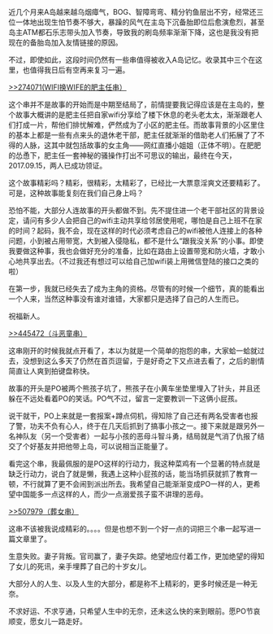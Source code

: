 近几个月来A岛越来越乌烟瘴气，BOG、智障弯弯、精分钓鱼层出不穷，经常还三位一体地出现生怕节奏不够大，暴躁的风气在主岛下沉备胎即位后愈演愈烈，甚至岛主ATM都石乐志带头加入节奏，导致我的刷岛频率渐渐下降，这也是我没有把现在的备胎岛加入友情链接的原因。

不过，即使如此，这段时间仍然有一些串值得被收入A岛记忆。收录其中三个在这里，也值得我日后有空再来复习一遍。

[>>274071(WIFI换WIFE的肥主任串）](https://tnmb.org/t/274071)

这个串并不是故事的开始而是中期至结局了，前情提要我记得应该是在主岛的，整个故事大概讲的是肥主任把自家wifi分享给了楼下休息的老头老太太，渐渐跟老人们打成一片，帮他们排忧解难，俨然成为了小区的肥主任。而故事背景的小区里住的基本上都是一些有点来头的退休老干部，肥主任就渐渐的借助老人们拓展了了不得的人脉，这其中就包括故事的女主角——网红直播小姐姐（正体不明）。在肥肥的怂恿下，肥主任一套神秘的骚操作打出不可思议的输出，最终在今天，2017.09.15，两人已成功领证。

这个故事精彩吗？精彩，很精彩，太精彩了，已经比一大票意淫爽文还要精彩了。可是，这种故事能复刻在我们自己身上吗？

恐怕不能，大部分人连故事的开头都做不到。先不提住进一个老干部社区的背景设定，请问有多少人会把自己的wifi主动共享给邻居使用呢，哪怕是自己上班不在家的时间？起码，我不会，现在这样的时代必须考虑自己的wifi被他人连接上的各种问题，小到被占用带宽，大到被入侵隐私，都不是什么“跟我没关系”的小事。即使我要做这种事，我也会做好充分的准备，比如在路由上设置带宽和防火墙，才敢小心地共享出去。（不过我还有想过可以给自己加wifi装上用微信登陆的接口之类的啦）

在第一步，我就已经失去了成为主角的资格。尽管有的时候一个细节，真的能看出一个人来，当然这种事没有谁对谁错，大家都只是选择了自己的人生而已。

祝福新人。

[>>445472（斗恶童串）](https://tnmb.org/t/445472)

这串刚开的时候我就点开看了，本以为就是一个简单的抱怨的串，大家蛤一蛤就过去，没想到这么多天了仍然在首页逗留，于是好奇之下又点进去看了，之后的剧情简直让人爽到拍键盘称快。

故事的开头是PO被两个熊孩子坑了，熊孩子在小黄车坐垫里埋入了针头，并且还躲在不远处看着PO的笑话。PO气不过，留言一定要教训一下这俩小屁孩。

说干就干，PO上来就是一套报案+蹲点伺机，得知除了自己还有两名受害者也报了警，功夫不负有心人，终于在几天后抓到了搞事小孩之一。接下来就是跟另外一名神队友（另一个受害者）一起与小孩的恶母斗智斗勇，结局就是气消了仇报了结交了个好基友并把他带上岛，可以说相当正能量了。

看完这个串，我最佩服的是PO这样的行动力，我这种菜鸡有一个显著的特点就是缺乏行动力，说白了就是懒，我遇上这种小屁孩的话，能当场抓获就抓了教育一顿，不行就算了更不会闹到派出所去。我希望自己能渐渐变成PO一样的人，更希望中国能多一点这样的人，而少一点溺爱孩子蛮不讲理的恶母。

[>>507979（葬女串）](https://tnmb.org/t/507979)

这串不该被我说成精彩的。。。。但是也想不到一个好一点的词把三个串一起写进一篇文章里了。

生意失败。妻子背叛。官司赢了，妻子失踪。绝望地应付着工作，更加绝望的得知了女儿的死讯，亲手埋葬了自己的十岁女儿。

大部分人的人生、以及人生的大部分，都是称不上精彩的，更多时候还是一种无奈。

不求好运、不求亨通，只希望人生中的无奈，还未这么快的来到眼前。愿PO节哀顺变，愿女儿一路走好。